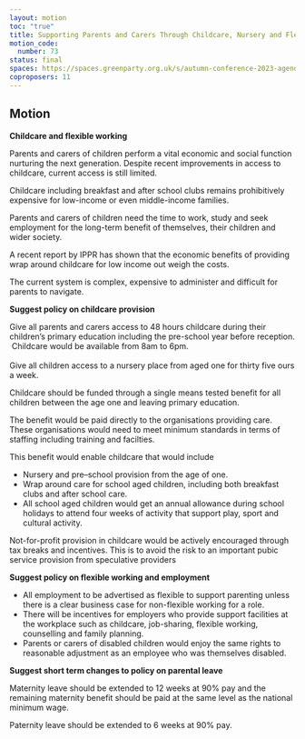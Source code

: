 ```yaml
---
layout: motion
toc: "true"
title: Supporting Parents and Carers Through Childcare, Nursery and Flexible Working
motion_code:
  number: 73
status: final
spaces: https://spaces.greenparty.org.uk/s/autumn-conference-2023-agenda-forum/post/post/view?id=11037
coproposers: 11
---
```

## M﻿otion

**Childcare and flexible working**

Parents and carers of children perform a vital economic and social function nurturing the next generation. Despite recent improvements in access to childcare, current access is still limited.

Childcare including breakfast and after school clubs remains prohibitively expensive for low-income or even middle-income families.

Parents and carers of children need the time to work, study and seek employment for the long-term benefit of themselves, their children and wider society.

A recent report by IPPR has shown that the economic benefits of providing wrap around childcare for low income out weigh the costs.

The current system is complex, expensive to administer and difficult for parents to navigate.

**Suggest policy on childcare provision**

Give all parents and carers access to 48 hours childcare during their children’s primary education including the pre-school year before reception.  Childcare would be available from 8am to 6pm.\
\
Give all children access to a nursery place from aged one for thirty five ours a week.

Childcare should be funded through a single means tested benefit for all children between the age one and leaving primary education.

The benefit would be paid directly to the organisations providing care. These organisations would need to meet minimum standards in terms of staffing including training and facilties.

This benefit would enable childcare that would include

* Nursery and pre–school provision from the age of one.
* Wrap around care for school aged children, including both breakfast clubs and after school care.
* All school aged children would get an annual allowance during school holidays to attend four weeks of activity that support play, sport and cultural activity.

Not-for-profit provision in childcare would be actively encouraged through tax breaks and incentives. This is to avoid the risk to an important pubic service provision from speculative providers

**Suggest policy on flexible working and employment**

* All employment to be advertised as flexible to support parenting unless there is a clear business case for non-flexible working for a role.
* There will be incentives for employers who provide support facilities at the workplace such as childcare, job-sharing, flexible working, counselling and family planning.
* Parents or carers of disabled children would enjoy the same rights to reasonable adjustment as an employee who was themselves disabled.

**Suggest short term changes to policy on parental leave**

Maternity leave should be extended to 12 weeks at 90% pay and the remaining maternity benefit should be paid at the same level as the national minimum wage.

Paternity leave should be extended to 6 weeks at 90% pay.